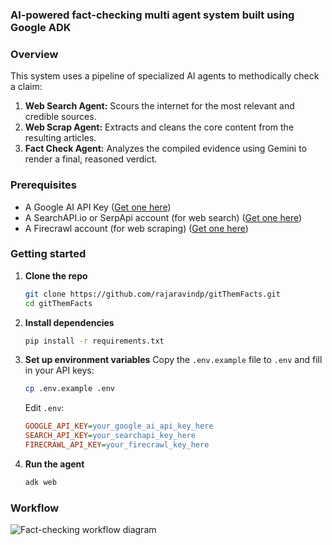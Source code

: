 ### AI-powered fact-checking multi agent system built using Google ADK 

### Overview
This system uses a pipeline of specialized AI agents to methodically check a claim:
1.  **Web Search Agent:** Scours the internet for the most relevant and credible sources.
2.  **Web Scrap Agent:** Extracts and cleans the core content from the resulting articles.
3.  **Fact Check Agent:** Analyzes the compiled evidence using Gemini to render a final, reasoned verdict.

### Prerequisites

-   A Google AI API Key ([Get one here](https://aistudio.google.com/))
-   A SearchAPI.io or SerpApi account (for web search) ([Get one here](https://www.searchapi.io/))
-   A Firecrawl account (for web scraping) ([Get one here](https://www.firecrawl.dev/))

### Getting started
1.  **Clone the repo**
    ```bash
    git clone https://github.com/rajaravindp/gitThemFacts.git
    cd gitThemFacts
    ```

2.  **Install dependencies**
    ```bash
    pip install -r requirements.txt
    ```

3.  **Set up environment variables**
    Copy the `.env.example` file to `.env` and fill in your API keys:
    ```bash
    cp .env.example .env
    ```
    Edit `.env`:
    ```ini
    GOOGLE_API_KEY=your_google_ai_api_key_here
    SEARCH_API_KEY=your_searchapi_key_here
    FIRECRAWL_API_KEY=your_firecrawl_key_here
    ```

4.  **Run the agent**
    ```bash
    adk web
    ```

### Workflow
![Fact-checking workflow diagram](./assets/workflow.png)